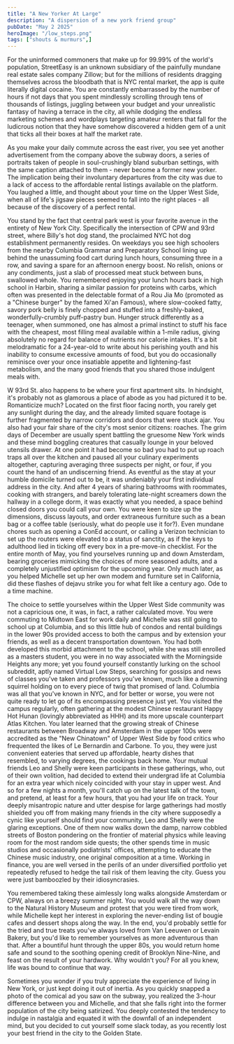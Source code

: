 ```yaml
---
title: "A New Yorker At Large"
description: "A dispersion of a new york friend group"
pubDate: "May 2 2025"
heroImage: "/low_steps.png"
tags: ["shouts & murmurs",]
---
```

For the uninformed commoners that make up for 99.99% of the world's population, StreetEasy is an unknown subsidiary of the painfully mundane real estate sales company Zillow; but for the millions of residents dragging themselves across the bloodbath that is NYC rental market, the app is quite literally digital cocaine. You are constantly embarrassed by the number of hours if not days that you spent mindlessly scrolling through tens of thousands of listings, juggling between your budget and your unrealistic fantasy of having a terrace in the city, all while dodging the endless marketing schemes and wordplays targeting amateur renters that fall for the ludicrous notion that they have somehow discovered a hidden gem of a unit that ticks all their boxes at half the market rate.


As you make your daily commute across the east river, you see yet another advertisement from the company above the subway doors, a series of portraits taken of people in soul-crushingly bland suburban settings, with the same caption attached to them - never become a former new yorker. The implication being their involuntary departures from the city was due to a lack of access to the affordable rental listings available on the platform. You laughed a little, and thought about your time on the Upper West Side, when all of life's jigsaw pieces seemed to fall into the right places - all because of the discovery of a perfect rental.


You stand by the fact that central park west is your favorite avenue in the entirety of New York City. Specifically the intersection of CPW and 93rd street, where Billy's hot dog stand, the proclaimed NYC hot dog establishment permanently resides. On weekdays you see high schoolers from the nearby Columbia Grammar and Preparatory School lining up behind the unassuming food cart during lunch hours, consuming three in a row, and saving a spare for an afternoon energy boost. No relish, onions or any condiments, just a slab of processed meat stuck between buns, swallowed whole. You remembered enjoying your lunch hours back in high school in Harbin, sharing a similar passion for proteins with carbs, which often was presented in the delectable format of a Rou Jia Mo (promoted as a "Chinese burger" by the famed  Xi'an Famous), where slow-cooked fatty, savory pork belly is finely chopped and stuffed into a freshly-baked, wonderfully-crumbly puff-pastry bun. Hunger struck differently as a teenager, when summoned, one has almost a primal instinct to stuff his face with the cheapest, most filling meal available within a 1-mile radius, giving absolutely no regard for balance of nutrients nor calorie intakes. It's a bit melodramatic for a 24-year-old to write about his perishing youth and his inability to consume excessive amounts of food, but you do occasionally reminisce over your once insatiable appetite and lightening-fast metabolism, and the many good friends that you shared those indulgent meals with.


W 93rd St. also happens to be where your first apartment sits. In hindsight, it's probably not as glamorous a place of abode as you had pictured it to be. Romanticize much? Located on the first floor facing north, you rarely get any sunlight during the day, and the already limited square footage is further fragmented by narrow corridors and doors that were stuck ajar. You also had your fair share of the city's most senior citizens: roaches. The grim days of December are usually spent battling the gruesome New York winds and these mind boggling creatures that casually lounge in your beloved utensils drawer. At one point it had become so bad you had to put up roach traps all over the kitchen and paused all your culinary experiments altogether, capturing averaging three suspects per night, or four, if you count the hand of an undiscerning friend. As eventful as the stay at your humble domicile turned out to be, it was undeniably your first individual address in the city. And after 4 years of sharing bathrooms with roommates, cooking with strangers, and barely tolerating late-night screamers down the hallway in a college dorm, it was exactly what you needed, a space behind closed doors you could call your own. You were keen to size up the dimensions, discuss layouts, and order extraneous furniture such as a bean bag or a coffee table (seriously, what do people use it for?). Even mundane chores such as opening a ConEd account, or calling a Verizon technician to set up the routers were elevated to a status of sanctity, as if the keys to adulthood lied in ticking off every box in a pre-move-in checklist. For the entire month of May, you find yourselves running up and down Amsterdam, bearing groceries mimicking the choices of more seasoned adults, and a completely unjustified optimism for the upcoming year. Only much later, as you helped Michelle set up her own modem and furniture set in California, did these flashes of dejavu strike you for what felt like a century ago. Ode to a time machine.


The choice to settle yourselves within the Upper West Side community was not a capricious one, it was, in fact, a rather calculated move. You were commuting to Midtown East for work daily and Michelle was still going to school up at Columbia, and so this little hub of condos and rental buildings in the lower 90s provided access to both the campus and by extension your friends, as well as a decent transportation downtown. You had both developed this morbid attachment to the school, while she was still enrolled as a masters student, you were in no way associated with the Morningside Heights any more; yet you found yourself constantly lurking on the school subreddit, aptly named Virtual Low Steps, searching for gossips and news of classes you've taken and professors you've known, much like a drowning squirrel holding on to every piece of twig that promised of land. Columbia was all that you've known in NYC, and for better or worse, you were not quite ready to let go of its encompassing presence just yet. You visited the campus regularly, often gathering at the modest Chinese restaurant Happy Hot Hunan (lovingly abbreviated as HHH) and its more upscale counterpart Atlas Kitchen. You later learned that the growing streak of Chinese restaurants between Broadway and Amsterdam in the upper 100s were accredited as the "New Chinatown" of Upper West Side by food critics who frequented the likes of Le Bernardin and Carbone. To you, they were just convenient eateries that served up affordable, hearty dishes that resembled, to varying degrees, the cookings back home. Your mutual friends Leo and Shelly were keen participants in these gatherings, who, out of their own volition, had decided to extend their undergrad life at Columbia for an extra year which nicely coincided with your stay in upper west. And so for a few nights a month, you'll catch up on the latest talk of the town, and pretend, at least for a few hours, that you had your life on track. Your deeply misantropic nature and utter despise for large gatherings had mostly shielded you off from making many friends in the city where supposedly a cynic like yourself should find your community, Leo and Shelly were the glaring exceptions. One of them now walks down the damp, narrow cobbled streets of Boston pondering on the frontier of material physics while leaving room for the most random side quests; the other spends time in music studios and occasionally podiatrists' offices, attempting to educate the Chinese music industry, one original composition at a time. Working in finance, you are well versed in the perils of an under diversified portfolio yet repeatedly refused to hedge the tail risk of them leaving the city. Guess you were just bamboozled by their idiosyncrasies.


You remembered taking these aimlessly long walks alongside Amsterdam or CPW, always on a breezy summer night. You would walk all the way down to the Natural History Museum and protest that you were tired from work, while Michelle kept her interest in exploring the never-ending list of bougie cafes and dessert shops along the way. In the end, you'd probably settle for the tried and true treats you've always loved from Van Leeuwen or Levain Bakery, but you'd like to remember yourselves as more adventurous than that. After a bountiful hunt through the upper 80s, you would return home safe and sound to the soothing opening credit of Brooklyn Nine-Nine, and feast on the result of your hardwork. Why wouldn't you? For all you knew, life was bound to continue that way.


Sometimes you wonder if you truly appreciate the experience of living in New York, or just kept doing it out of inertia. As you quickly snapped a photo of the comical ad you saw on the subway, you realized the 3-hour difference between you and Michelle, and that she falls right into the former population of the city being satirized. You deeply contested the tendency to indulge in nastalgia and equated it with the downfall of an independent mind, but you decided to cut yourself some slack today, as you recently lost your best friend in the city to the Golden State.